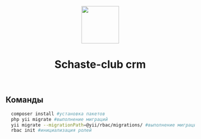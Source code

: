<p align="center">
    <a href="https://schaste-club.ru" target="_blank">
        <img src="https://schaste-club.ru/images/logo/6.png" height="100px">
    </a>
    <h1 align="center">Schaste-club crm</h1>
    <br>
</p>

## Команды
```bash
  composer install #установка пакетов
  php yii migrate #выполнение миграций
  yii migrate --migrationPath=@yii/rbac/migrations/ #выполнение миграций RBAC
  rbac init #инициализация ролей
```

